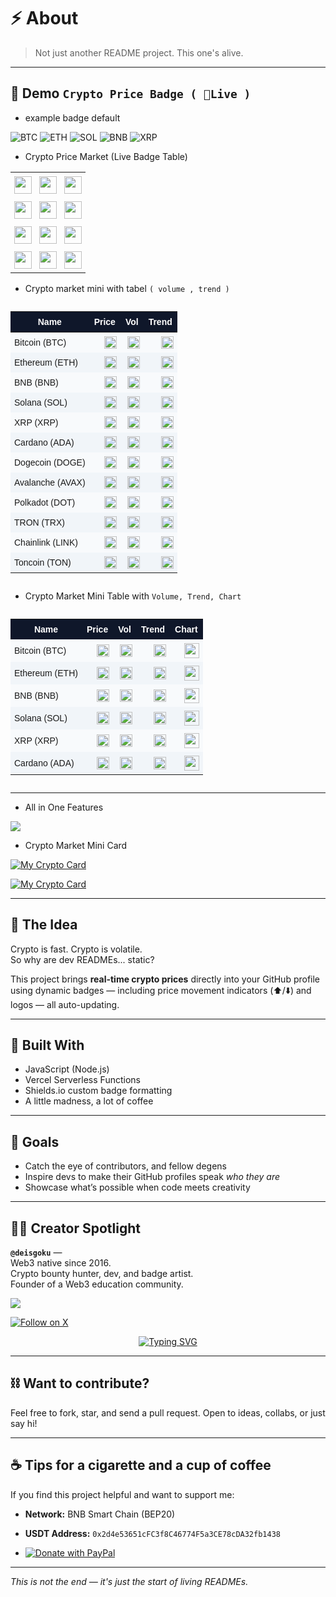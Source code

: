 # ⚡️ About 

> Not just another README project. This one's alive.

---

## 📝 Demo `Crypto Price Badge ( 🔴Live )`

- example badge default

![BTC](https://img.shields.io/endpoint?url=https://crypto-price-on.vercel.app/api/prices?coin=bitcoin&label=BTC&color=blue&style=flat&logo=bitcoin&logoColor=orange)
![ETH](https://img.shields.io/endpoint?url=https://crypto-price-on.vercel.app/api/prices?coin=ethereum&label=ETH&color=gray&style=flat&logo=ethereum&logoColor=white)
![SOL](https://img.shields.io/endpoint?url=https://crypto-price-on.vercel.app/api/prices?coin=solana&label=SOL&color=cyan&style=flat&logo=solana)
![BNB](https://img.shields.io/endpoint?url=https://crypto-price-on.vercel.app/api/prices?coin=binancecoin&label=BNB&color=yellow&style=flat&logo=binance)
![XRP](https://img.shields.io/endpoint?url=https://crypto-price-on.vercel.app/api/prices?coin=ripple&label=XRP&color=blueviolet&style=flat&logo=ripple)

- Crypto Price Market (Live Badge Table)

<table align="center" style="border-collapse: collapse; text-align: center;">
  <tr>
    <td style="padding: 6px;">
      <img src="https://img.shields.io/endpoint?url=https://crypto-price-on.vercel.app/api/prices?coin=bitcoin&label=BTC&logo=bitcoin&style=flat-square" height="28">
    </td>
    <td style="padding: 6px;">
      <img src="https://img.shields.io/endpoint?url=https://crypto-price-on.vercel.app/api/prices?coin=ethereum&label=ETH&logo=ethereum&style=flat-square" height="28">
    </td>
    <td style="padding: 6px;">
      <img src="https://img.shields.io/endpoint?url=https://crypto-price-on.vercel.app/api/prices?coin=binancecoin&label=BNB&logo=binance&style=flat-square" height="28">
    </td>
  </tr>
  <tr>
    <td style="padding: 6px;">
      <img src="https://img.shields.io/endpoint?url=https://crypto-price-on.vercel.app/api/prices?coin=solana&label=SOL&logo=solana&style=flat-square" height="28">
    </td>
    <td style="padding: 6px;">
      <img src="https://img.shields.io/endpoint?url=https://crypto-price-on.vercel.app/api/prices?coin=ripple&label=XRP&logo=ripple&style=flat-square" height="28">
    </td>
    <td style="padding: 6px;">
      <img src="https://img.shields.io/endpoint?url=https://crypto-price-on.vercel.app/api/prices?coin=dogecoin&label=DOGE&logo=dogecoin&style=flat-square" height="28">
    </td>
  </tr>
  <tr>
    <td style="padding: 6px;">
      <img src="https://img.shields.io/endpoint?url=https://crypto-price-on.vercel.app/api/prices?coin=the-open-network&label=TON&logo=ton&style=flat-square" height="28">
    </td>
    <td style="padding: 6px;">
      <img src="https://img.shields.io/endpoint?url=https://crypto-price-on.vercel.app/api/prices?coin=cardano&label=ADA&logo=cardano&style=flat-square" height="28">
    </td>
    <td style="padding: 6px;">
      <img src="https://img.shields.io/endpoint?url=https://crypto-price-on.vercel.app/api/prices?coin=avalanche-2&label=AVAX&logo=avalanche&style=flat-square" height="28">
    </td>
  </tr>
  <tr>
    <td style="padding: 6px;">
      <img src="https://img.shields.io/endpoint?url=https://crypto-price-on.vercel.app/api/prices?coin=polkadot&label=DOT&logo=polkadot&style=flat-square" height="28">
    </td>
    <td style="padding: 6px;">
      <img src="https://img.shields.io/endpoint?url=https://crypto-price-on.vercel.app/api/prices?coin=tron&label=TRX&logo=tron&style=flat-square" height="28">
    </td>
    <td style="padding: 6px;">
      <img src="https://img.shields.io/endpoint?url=https://crypto-price-on.vercel.app/api/prices?coin=chainlink&label=LINK&logo=chainlink&style=flat-square" height="28">
    </td>
  </tr>
</table>


- Crypto market mini with tabel `( volume , trend )`
<!-- Crypto Market Mini Table (Top 12 Coins, Responsive) -->
<div style="overflow-x:auto; max-width:100%;">
  <table style="min-width:400px; width:100%; border-collapse:collapse; font-family:sans-serif; font-size:14px;">
    <thead>
      <tr style="background-color:#0f172a; color:#fff;">
        <th style="padding:8px; text-align:center;">Name</th>
        <th style="padding:8px; text-align:center;">Price</th>
        <th style="padding:8px; text-align:center;">Vol</th>
        <th style="padding:8px; text-align:center;">Trend</th>
      </tr>
    </thead>
    <tbody>
      <tr style="background-color:#f8fafc;"><td style="padding:6px;">Bitcoin (BTC)</td><td style="padding:6px; text-align:right;"><img src="https://img.shields.io/endpoint?url=https://crypto-price-on.vercel.app/api/prices?coin=bitcoin&label=BTC&logo=bitcoin&style=flat-square" height="20"></td><td style="padding:6px; text-align:right;"><img src="https://img.shields.io/endpoint?url=https://crypto-price-on.vercel.app/api/volume?coin=bitcoin&label=Vol&style=flat-square" height="20"></td><td style="padding:6px; text-align:right;"><img src="https://img.shields.io/endpoint?url=https://crypto-price-on.vercel.app/api/trend?coin=bitcoin&label=Trend&style=flat-square" height="20"></td></tr>
      <tr style="background-color:#f1f5f9;"><td style="padding:6px;">Ethereum (ETH)</td><td style="padding:6px; text-align:right;"><img src="https://img.shields.io/endpoint?url=https://crypto-price-on.vercel.app/api/prices?coin=ethereum&label=ETH&logo=ethereum&style=flat-square" height="20"></td><td style="padding:6px; text-align:right;"><img src="https://img.shields.io/endpoint?url=https://crypto-price-on.vercel.app/api/volume?coin=ethereum&label=Vol&style=flat-square" height="20"></td><td style="padding:6px; text-align:right;"><img src="https://img.shields.io/endpoint?url=https://crypto-price-on.vercel.app/api/trend?coin=ethereum&label=Trend&style=flat-square" height="20"></td></tr>
      <tr style="background-color:#f8fafc;"><td style="padding:6px;">BNB (BNB)</td><td style="padding:6px; text-align:right;"><img src="https://img.shields.io/endpoint?url=https://crypto-price-on.vercel.app/api/prices?coin=binancecoin&label=BNB&logo=binance&style=flat-square" height="20"></td><td style="padding:6px; text-align:right;"><img src="https://img.shields.io/endpoint?url=https://crypto-price-on.vercel.app/api/volume?coin=binancecoin&label=Vol&style=flat-square" height="20"></td><td style="padding:6px; text-align:right;"><img src="https://img.shields.io/endpoint?url=https://crypto-price-on.vercel.app/api/trend?coin=binancecoin&label=Trend&style=flat-square" height="20"></td></tr>
      <tr style="background-color:#f1f5f9;"><td style="padding:6px;">Solana (SOL)</td><td style="padding:6px; text-align:right;"><img src="https://img.shields.io/endpoint?url=https://crypto-price-on.vercel.app/api/prices?coin=solana&label=SOL&logo=solana&style=flat-square" height="20"></td><td style="padding:6px; text-align:right;"><img src="https://img.shields.io/endpoint?url=https://crypto-price-on.vercel.app/api/volume?coin=solana&label=Vol&style=flat-square" height="20"></td><td style="padding:6px; text-align:right;"><img src="https://img.shields.io/endpoint?url=https://crypto-price-on.vercel.app/api/trend?coin=solana&label=Trend&style=flat-square" height="20"></td></tr>
      <tr style="background-color:#f8fafc;"><td style="padding:6px;">XRP (XRP)</td><td style="padding:6px; text-align:right;"><img src="https://img.shields.io/endpoint?url=https://crypto-price-on.vercel.app/api/prices?coin=ripple&label=XRP&logo=ripple&style=flat-square" height="20"></td><td style="padding:6px; text-align:right;"><img src="https://img.shields.io/endpoint?url=https://crypto-price-on.vercel.app/api/volume?coin=ripple&label=Vol&style=flat-square" height="20"></td><td style="padding:6px; text-align:right;"><img src="https://img.shields.io/endpoint?url=https://crypto-price-on.vercel.app/api/trend?coin=ripple&label=Trend&style=flat-square" height="20"></td></tr>
      <tr style="background-color:#f1f5f9;"><td style="padding:6px;">Cardano (ADA)</td><td style="padding:6px; text-align:right;"><img src="https://img.shields.io/endpoint?url=https://crypto-price-on.vercel.app/api/prices?coin=cardano&label=ADA&logo=cardano&style=flat-square" height="20"></td><td style="padding:6px; text-align:right;"><img src="https://img.shields.io/endpoint?url=https://crypto-price-on.vercel.app/api/volume?coin=cardano&label=Vol&style=flat-square" height="20"></td><td style="padding:6px; text-align:right;"><img src="https://img.shields.io/endpoint?url=https://crypto-price-on.vercel.app/api/trend?coin=cardano&label=Trend&style=flat-square" height="20"></td></tr>
      <tr style="background-color:#f8fafc;"><td style="padding:6px;">Dogecoin (DOGE)</td><td style="padding:6px; text-align:right;"><img src="https://img.shields.io/endpoint?url=https://crypto-price-on.vercel.app/api/prices?coin=dogecoin&label=DOGE&logo=dogecoin&style=flat-square" height="20"></td><td style="padding:6px; text-align:right;"><img src="https://img.shields.io/endpoint?url=https://crypto-price-on.vercel.app/api/volume?coin=dogecoin&label=Vol&style=flat-square" height="20"></td><td style="padding:6px; text-align:right;"><img src="https://img.shields.io/endpoint?url=https://crypto-price-on.vercel.app/api/trend?coin=dogecoin&label=Trend&style=flat-square" height="20"></td></tr>
      <tr style="background-color:#f1f5f9;"><td style="padding:6px;">Avalanche (AVAX)</td><td style="padding:6px; text-align:right;"><img src="https://img.shields.io/endpoint?url=https://crypto-price-on.vercel.app/api/prices?coin=avalanche-2&label=AVAX&logo=avalanche&style=flat-square" height="20"></td><td style="padding:6px; text-align:right;"><img src="https://img.shields.io/endpoint?url=https://crypto-price-on.vercel.app/api/volume?coin=avalanche-2&label=Vol&style=flat-square" height="20"></td><td style="padding:6px; text-align:right;"><img src="https://img.shields.io/endpoint?url=https://crypto-price-on.vercel.app/api/trend?coin=avalanche-2&label=Trend&style=flat-square" height="20"></td></tr>
      <tr style="background-color:#f8fafc;"><td style="padding:6px;">Polkadot (DOT)</td><td style="padding:6px; text-align:right;"><img src="https://img.shields.io/endpoint?url=https://crypto-price-on.vercel.app/api/prices?coin=polkadot&label=DOT&logo=polkadot&style=flat-square" height="20"></td><td style="padding:6px; text-align:right;"><img src="https://img.shields.io/endpoint?url=https://crypto-price-on.vercel.app/api/volume?coin=polkadot&label=Vol&style=flat-square" height="20"></td><td style="padding:6px; text-align:right;"><img src="https://img.shields.io/endpoint?url=https://crypto-price-on.vercel.app/api/trend?coin=polkadot&label=Trend&style=flat-square" height="20"></td></tr>
      <tr style="background-color:#f1f5f9;"><td style="padding:6px;">TRON (TRX)</td><td style="padding:6px; text-align:right;"><img src="https://img.shields.io/endpoint?url=https://crypto-price-on.vercel.app/api/prices?coin=tron&label=TRX&logo=tron&style=flat-square" height="20"></td><td style="padding:6px; text-align:right;"><img src="https://img.shields.io/endpoint?url=https://crypto-price-on.vercel.app/api/volume?coin=tron&label=Vol&style=flat-square" height="20"></td><td style="padding:6px; text-align:right;"><img src="https://img.shields.io/endpoint?url=https://crypto-price-on.vercel.app/api/trend?coin=tron&label=Trend&style=flat-square" height="20"></td></tr>
      <tr style="background-color:#f8fafc;"><td style="padding:6px;">Chainlink (LINK)</td><td style="padding:6px; text-align:right;"><img src="https://img.shields.io/endpoint?url=https://crypto-price-on.vercel.app/api/prices?coin=chainlink&label=LINK&logo=chainlink&style=flat-square" height="20"></td><td style="padding:6px; text-align:right;"><img src="https://img.shields.io/endpoint?url=https://crypto-price-on.vercel.app/api/volume?coin=chainlink&label=Vol&style=flat-square" height="20"></td><td style="padding:6px; text-align:right;"><img src="https://img.shields.io/endpoint?url=https://crypto-price-on.vercel.app/api/trend?coin=chainlink&label=Trend&style=flat-square" height="20"></td></tr>
      <tr style="background-color:#f1f5f9;"><td style="padding:6px;">Toncoin (TON)</td><td style="padding:6px; text-align:right;"><img src="https://img.shields.io/endpoint?url=https://crypto-price-on.vercel.app/api/prices?coin=the-open-network&label=TON&logo=ton&style=flat-square" height="20"></td><td style="padding:6px; text-align:right;"><img src="https://img.shields.io/endpoint?url=https://crypto-price-on.vercel.app/api/volume?coin=the-open-network&label=Vol&style=flat-square" height="20"></td><td style="padding:6px; text-align:right;"><img src="https://img.shields.io/endpoint?url=https://crypto-price-on.vercel.app/api/trend?coin=the-open-network&label=Trend&style=flat-square" height="20"></td></tr>
    </tbody>
  </table>
</div>

- Crypto Market Mini Table with `Volume, Trend, Chart`

<!-- Crypto Market Mini Table (Top 6 Coins, Safe for README) -->
<div style="overflow-x:auto; max-width:100%;">
  <table style="min-width:400px; width:100%; border-collapse:collapse; font-family:sans-serif; font-size:14px;">
    <tr style="background-color:#0f172a; color:#fff;">
      <th style="padding:8px; text-align:center;">Name</th>
      <th style="padding:8px; text-align:center;">Price</th>
      <th style="padding:8px; text-align:center;">Vol</th>
      <th style="padding:8px; text-align:center;">Trend</th>
      <th style="padding:8px; text-align:center;">Chart</th>
    </tr>
    <tr style="background-color:#f8fafc;">
      <td style="padding:6px;">Bitcoin (BTC)</td>
      <td style="padding:6px; text-align:right;"><img src="https://img.shields.io/endpoint?url=https://crypto-price-on.vercel.app/api/prices?coin=bitcoin&label=BTC&logo=bitcoin&style=flat-square" height="20"></td>
      <td style="padding:6px; text-align:right;"><img src="https://img.shields.io/endpoint?url=https://crypto-price-on.vercel.app/api/volume?coin=bitcoin&label=Vol&style=flat-square" height="20"></td>
      <td style="padding:6px; text-align:right;"><img src="https://img.shields.io/endpoint?url=https://crypto-price-on.vercel.app/api/trend?coin=bitcoin&label=Trend&style=flat-square" height="20"></td>
      <td style="padding:6px; text-align:right;"><img src="https://crypto-price-on.vercel.app/api/chart?coin=bitcoin" height="24"></td>
    </tr>
    <tr style="background-color:#f1f5f9;">
      <td style="padding:6px;">Ethereum (ETH)</td>
      <td style="padding:6px; text-align:right;"><img src="https://img.shields.io/endpoint?url=https://crypto-price-on.vercel.app/api/prices?coin=ethereum&label=ETH&logo=ethereum&style=flat-square" height="20"></td>
      <td style="padding:6px; text-align:right;"><img src="https://img.shields.io/endpoint?url=https://crypto-price-on.vercel.app/api/volume?coin=ethereum&label=Vol&style=flat-square" height="20"></td>
      <td style="padding:6px; text-align:right;"><img src="https://img.shields.io/endpoint?url=https://crypto-price-on.vercel.app/api/trend?coin=ethereum&label=Trend&style=flat-square" height="20"></td>
      <td style="padding:6px; text-align:right;"><img src="https://crypto-price-on.vercel.app/api/chart?coin=ethereum" height="24"></td>
    </tr>
    <tr style="background-color:#f8fafc;">
      <td style="padding:6px;">BNB (BNB)</td>
      <td style="padding:6px; text-align:right;"><img src="https://img.shields.io/endpoint?url=https://crypto-price-on.vercel.app/api/prices?coin=binancecoin&label=BNB&logo=binance&style=flat-square" height="20"></td>
      <td style="padding:6px; text-align:right;"><img src="https://img.shields.io/endpoint?url=https://crypto-price-on.vercel.app/api/volume?coin=binancecoin&label=Vol&style=flat-square" height="20"></td>
      <td style="padding:6px; text-align:right;"><img src="https://img.shields.io/endpoint?url=https://crypto-price-on.vercel.app/api/trend?coin=binancecoin&label=Trend&style=flat-square" height="20"></td>
      <td style="padding:6px; text-align:right;"><img src="https://crypto-price-on.vercel.app/api/chart?coin=binancecoin" height="24"></td>
    </tr>
    <tr style="background-color:#f1f5f9;">
      <td style="padding:6px;">Solana (SOL)</td>
      <td style="padding:6px; text-align:right;"><img src="https://img.shields.io/endpoint?url=https://crypto-price-on.vercel.app/api/prices?coin=solana&label=SOL&logo=solana&style=flat-square" height="20"></td>
      <td style="padding:6px; text-align:right;"><img src="https://img.shields.io/endpoint?url=https://crypto-price-on.vercel.app/api/volume?coin=solana&label=Vol&style=flat-square" height="20"></td>
      <td style="padding:6px; text-align:right;"><img src="https://img.shields.io/endpoint?url=https://crypto-price-on.vercel.app/api/trend?coin=solana&label=Trend&style=flat-square" height="20"></td>
      <td style="padding:6px; text-align:right;"><img src="https://crypto-price-on.vercel.app/api/chart?coin=solana" height="24"></td>
    </tr>
    <tr style="background-color:#f8fafc;">
      <td style="padding:6px;">XRP (XRP)</td>
      <td style="padding:6px; text-align:right;"><img src="https://img.shields.io/endpoint?url=https://crypto-price-on.vercel.app/api/prices?coin=ripple&label=XRP&logo=ripple&style=flat-square" height="20"></td>
      <td style="padding:6px; text-align:right;"><img src="https://img.shields.io/endpoint?url=https://crypto-price-on.vercel.app/api/volume?coin=ripple&label=Vol&style=flat-square" height="20"></td>
      <td style="padding:6px; text-align:right;"><img src="https://img.shields.io/endpoint?url=https://crypto-price-on.vercel.app/api/trend?coin=ripple&label=Trend&style=flat-square" height="20"></td>
      <td style="padding:6px; text-align:right;"><img src="https://crypto-price-on.vercel.app/api/chart?coin=ripple" height="24"></td>
    </tr>
    <tr style="background-color:#f1f5f9;">
      <td style="padding:6px;">Cardano (ADA)</td>
      <td style="padding:6px; text-align:right;"><img src="https://img.shields.io/endpoint?url=https://crypto-price-on.vercel.app/api/prices?coin=cardano&label=ADA&logo=cardano&style=flat-square" height="20"></td>
      <td style="padding:6px; text-align:right;"><img src="https://img.shields.io/endpoint?url=https://crypto-price-on.vercel.app/api/volume?coin=cardano&label=Vol&style=flat-square" height="20"></td>
      <td style="padding:6px; text-align:right;"><img src="https://img.shields.io/endpoint?url=https://crypto-price-on.vercel.app/api/trend?coin=cardano&label=Trend&style=flat-square" height="20"></td>
      <td style="padding:6px; text-align:right;"><img src="https://crypto-price-on.vercel.app/api/chart?coin=cardano" height="24"></td>
    </tr>
  </table>
</div>

---

- All in One Features

![](https://crypto-price-on.vercel.app/api/info?theme=aurora)

- Crypto Market Mini Card 

[![My Crypto Card](https://crypto-price-on.vercel.app/card?user=deisgoku&theme=dark&coin=5&category=meme-token)](https://crypto-price-on.vercel.app/unlock)



[![My Crypto Card](https://crypto-price-on.vercel.app/cards?user=deisgoku&model=futuristic&theme=tokyonight&coin=5&category=meme-token)](https://crypto-price-on.vercel.app/unlock)


---

## 🧠 The Idea

Crypto is fast. Crypto is volatile.  
So why are dev READMEs... static?

This project brings **real-time crypto prices** directly into your GitHub profile using dynamic badges — including price movement indicators (⬆️/⬇️) and logos — all auto-updating.

---

## 🔧 Built With

- JavaScript (Node.js)
- Vercel Serverless Functions
- Shields.io custom badge formatting
- A little madness, a lot of coffee

---

## 🎯 Goals

- Catch the eye of contributors, and fellow degens  
- Inspire devs to make their GitHub profiles speak *who they are*  
- Showcase what’s possible when code meets creativity

---

## 🧑‍💻 Creator Spotlight

**`@deisgoku`** —  
Web3 native since 2016.  
Crypto bounty hunter, dev, and badge artist.  
Founder of a Web3 education community.

[![](https://img.shields.io/badge/Dynamic%20Crypto%20Badge%20Creator-est.%202025-blueviolet?style=for-the-badge&logo=ethereum&logoColor=white)](https://github.com/deisgoku/crypto-price-readme)

[![Follow on X](https://img.shields.io/badge/X-@Deisgoku-000000?style=flat)](http://www.x.com/Deisgoku)

<p align="center">
  <a href="https://git.io/typing-svg">
    <img src="https://readme-typing-svg.herokuapp.com?font=Fira+Code&size=18&pause=1000&color=000000&center=true&vCenter=true&width=500&lines=<+Github+is+your+digital+resume+/+>;<+I'm+just+giving+it+heartbeat+/+>;<+in+Code+we+Trust+/+>;<+Build+in+the+Future+of+Web3+/+>" alt="Typing SVG" />
  </a>
</p>

---
## ⛓️ Want to contribute?

Feel free to fork, star, and send a pull request. Open to ideas, collabs, or just say hi!

---

## ☕ Tips for a cigarette and a cup of coffee 

If you find this project helpful and want to support me:

- **Network:** BNB Smart Chain (BEP20)  
- **USDT Address:** `0x2d4e53651cFC3f8C46774F5a3CE78cDA32fb1438`

- [![Donate with PayPal](https://img.shields.io/badge/Donate-PayPal-blue.svg?logo=paypal)](https://paypal.me/DIskandar) 
---

*This is not the end — it's just the start of living READMEs.*
